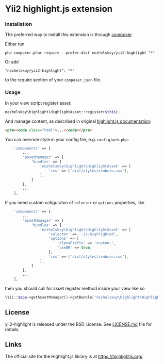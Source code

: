 # Yii2 highlight.js extension

### Installation

The preferred way to install this extension is through [composer](https://getcomposer.org/).

Either run

~~~
php composer.phar require --prefer-dist nezhelskoy/yii2-highlight "*"
~~~

Or add

~~~
"nezhelskoy/yii2-highlight": "*"
~~~

to the require section of your `composer.json` file.

### Usage

In your view script register asset:

~~~php
nezhelskoy\highlight\HighlightAsset::register($this);
~~~

And manage content, as described in original [highlight.js documentation](https://highlightjs.org/usage/):

~~~html
<pre><code class="html">...</code></pre>
~~~

You can override style in your config file, e.g. `config/web.php`:

~~~php
    'components' => [
        ...
        'assetManager' => [
            'bundles' => [
                'nezhelskoy\highlight\HighlightAsset' => [
                    'css' => ['dist/styles/zenburn.css'],
                ],
            ]
        ],
        ...
    ],
~~~

If you need custom cofiguraton of `selector` or `options` properties, like

~~~php
    'components' => [
        ...
        'assetManager' => [
            'bundles' => [
                'nezhelskoy\highlight\HighlightAsset' => [
                    'selector' => '.is-highlighted',
                    'options' => [
                        'classPrefix' => 'custom-',
                        'useBR' => true,
                    ],
                    'css' => ['dist/styles/zenburn.css'],
                ],
            ]
        ],
        ...
    ],
~~~

then you should call for asset register method inside your view like so

~~~php
\Yii::$app->getAssetManager()->getBundle('nezhelskoy\highlight\HighlightAsset')->register($this);
~~~

## License

yii2-highlight is released under the BSD License. See [LICENSE.md](https://github.com/nezhelskoy/yii2-highlight/blob/master/LICENSE.md) file for
details.

## Links

The official site for the Highlight.js library is at <https://highlightjs.org/>.
